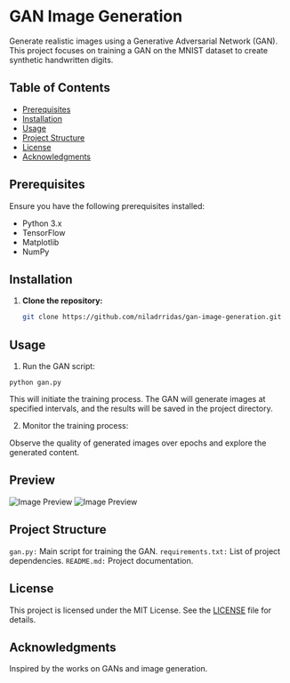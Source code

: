 # GAN Image Generation

Generate realistic images using a Generative Adversarial Network (GAN). This project focuses on training a GAN on the MNIST dataset to create synthetic handwritten digits.

## Table of Contents
- [Prerequisites](#prerequisites)
- [Installation](#installation)
- [Usage](#usage)
- [Project Structure](#project-structure)
- [License](#license)
- [Acknowledgments](#acknowledgments)

## Prerequisites

Ensure you have the following prerequisites installed:

- Python 3.x
- TensorFlow
- Matplotlib
- NumPy

## Installation

1. **Clone the repository:**

   ```bash
   git clone https://github.com/niladrridas/gan-image-generation.git

## Usage
1. Run the GAN script:

`python gan.py`

This will initiate the training process. The GAN will generate images at specified intervals, and the results will be saved in the project directory.

2. Monitor the training process:

Observe the quality of generated images over epochs and explore the generated content.

## Preview
![Image Preview](https://github.com/niladrridas/gan-image-generation/blob/main/Screenshot%202024-02-05%20at%2022.25.44.png)
![Image Preview](https://github.com/niladrridas/gan-image-generation/blob/main/Screenshot%202024-02-05%20at%2022.25.59.png)

## Project Structure
`gan.py:` Main script for training the GAN.
`requirements.txt:` List of project dependencies.
`README.md:` Project documentation.

## License
This project is licensed under the MIT License. See the [LICENSE](https://github.com/niladrridas/gan-image-generation/blob/main/LICENSE) file for details.

## Acknowledgments
Inspired by the works on GANs and image generation.
